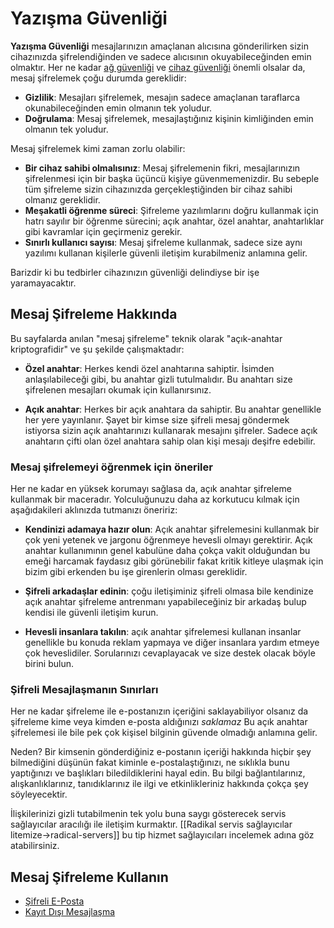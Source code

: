 # Yazışma Güvenliği

__Yazışma Güvenliği__ mesajlarınızın amaçlanan alıcısına gönderilirken sizin cihazınızda şifrelendiğinden ve sadece alıcısının okuyabileceğinden emin olmaktır. Her ne kadar [ağ güvenliği](../ag_guvenligi/) ve [cihaz güvenliği](../cihaz_guvenligi/) önemli olsalar da, mesaj şifrelemek çoğu durumda gereklidir:

* __Gizlilik__: Mesajları şifrelemek, mesajın sadece amaçlanan taraflarca okunabileceğinden emin olmanın tek yoludur.
* __Doğrulama__: Mesaj şifrelemek, mesajlaştığınız kişinin kimliğinden emin olmanın tek yoludur.

Mesaj şifrelemek kimi zaman zorlu olabilir:

* __Bir cihaz sahibi olmalısınız__: Mesaj şifrelemenin fikri, mesajlarınızın şifrelenmesi için bir başka üçüncü kişiye güvenmemenizdir. Bu sebeple tüm şifreleme sizin cihazınızda gerçekleştiğinden bir cihaz sahibi olmanız gereklidir.
* __Meşakatli öğrenme süreci__: Şifreleme yazılımlarını doğru kullanmak için hatrı sayılır bir öğrenme sürecini; açık anahtar, özel anahtar, anahtarlıklar gibi kavramlar için geçirmeniz gerekir.
* __Sınırlı kullanıcı sayısı__: Mesaj şifreleme kullanmak, sadece size aynı yazılımı kullanan kişilerle güvenli iletişim kurabilmeniz anlamına gelir.

Barizdir ki bu tedbirler cihazınızın güvenliği delindiyse bir işe yaramayacaktır.

## Mesaj Şifreleme Hakkında

Bu sayfalarda anılan "mesaj şifreleme" teknik olarak "açık-anahtar kriptografidir" ve şu şekilde çalışmaktadır:

* __Özel anahtar__: Herkes kendi özel anahtarına sahiptir. İsimden anlaşılabileceği gibi, bu anahtar gizli tutulmalıdır. Bu anahtarı size şifrelenen mesajları okumak için kullanırsınız.

* __Açık anahtar__: Herkes bir açık anahtara da sahiptir. Bu anahtar genellikle her yere yayınlanır. Şayet bir kimse size şifreli mesaj göndermek istiyorsa sizin açık anahtarınızı kullanarak mesajını şifreler. Sadece açık anahtarın çifti olan özel anahtara sahip olan kişi mesajı deşifre edebilir.

### Mesaj şifrelemeyi öğrenmek için öneriler

Her ne kadar en yüksek korumayı sağlasa da, açık anahtar şifreleme kullanmak bir maceradır. Yolculuğunuzu daha az korkutucu kılmak için aşağıdakileri aklınızda tutmanızı öneririz:

* __Kendinizi adamaya hazır olun__: Açık anahtar şifrelemesini kullanmak bir çok yeni yetenek ve jargonu öğrenmeye hevesli olmayı gerektirir. Açık anahtar kullanımının genel kabulüne daha çokça vakit olduğundan bu emeği harcamak faydasız gibi görünebilir fakat kritik kitleye ulaşmak için bizim gibi erkenden bu işe girenlerin olması gereklidir.

* __Şifreli arkadaşlar edinin__: çoğu iletişiminiz şifreli olmasa bile kendinize açık anahtar şifreleme antrenmanı yapabileceğiniz bir arkadaş bulup kendisi ile güvenli iletişim kurun.

* __Hevesli insanlara takılın__: açık anahtar şifrelemesi kullanan insanlar genellikle bu konuda reklam yapmaya ve diğer insanlara yardım etmeye çok heveslidiler. Sorularınızı cevaplayacak ve size destek olacak böyle birini bulun.

### Şifreli Mesajlaşmanın Sınırları

Her ne kadar şifreleme ile e-postanızın içeriğini saklayabiliyor olsanız da şifreleme kime veya kimden e-posta aldığınızı *saklamaz* Bu açık anahtar şifrelemesi ile bile pek çok kişisel bilginin güvende olmadığı anlamına gelir.

Neden? Bir kimsenin gönderdiğiniz e-postanın içeriği hakkında hiçbir şey bilmediğini düşünün fakat kiminle e-postalaştığınızı, ne sıklıkla bunu yaptığınızı ve başlıkları biledildiklerini hayal edin. Bu bilgi bağlantılarınız, alışkanlıklarınız, tanıdıklarınız ile ilgi ve etkinlikleriniz hakkında çokça şey söyleyecektir.

İlişkilerinizi gizli tutabilmenin tek yolu buna saygı gösterecek servis sağlayıcılar aracılığı ile iletişim kurmaktır. [[Radikal servis sağlayıcılar litemize->radical-servers]] bu tip hizmet sağlayıcıları incelemek adına göz atabilirsiniz.

## Mesaj Şifreleme Kullanın

* [Şifreli E-Posta](openpgp.md)
* [Kayıt Dışı Mesajlaşma](otr.md)
